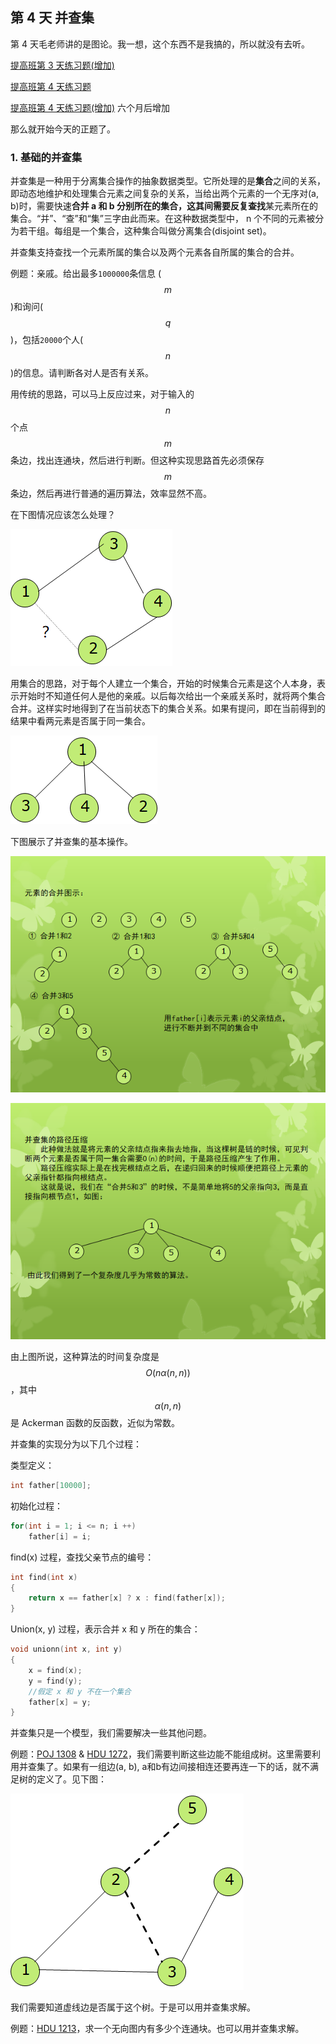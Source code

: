 ## 第 4 天 并查集

第 4 天毛老师讲的是图论。我一想，这个东西不是我搞的，所以就没有去听。

[提高班第 3 天练习题\(增加\)](https://vjudge.net/contest/176236)

[提高班第 4 天练习题](#)

[提高班第 4 天练习题\(增加\)](https://vjudge.net/contest/209149) 六个月后增加

那么就开始今天的正题了。

### 1. 基础的并查集

并查集是一种用于分离集合操作的抽象数据类型。它所处理的是**集合**之间的关系，即动态地维护和处理集合元素之间复杂的关系，当给出两个元素的一个无序对\(a, b\)时，需要快速**合并 **a 和  b  分别所在的集合，这其间需要反复**查找**某元素所在的集合。“并”、“查”和“集”三字由此而来。在这种数据类型中， n 个不同的元素被分为若干组。每组是一个集合，这种集合叫做分离集合\(disjoint set\)。

并查集支持查找一个元素所属的集合以及两个元素各自所属的集合的合并。

例题：亲戚。给出最多`1000000`条信息 \($$m$$\)和询问\($$q$$\)，包括`20000`个人\($$n$$\)的信息。请判断各对人是否有关系。

用传统的思路，可以马上反应过来，对于输入的$$n$$个点$$m$$条边，找出连通块，然后进行判断。但这种实现思路首先必须保存$$m$$条边，然后再进行普通的遍历算法，效率显然不高。

在下图情况应该怎么处理？

![](/Pic_Day4_1.png)

用集合的思路，对于每个人建立一个集合，开始的时候集合元素是这个人本身，表示开始时不知道任何人是他的亲戚。以后每次给出一个亲戚关系时，就将两个集合合并。这样实时地得到了在当前状态下的集合关系。如果有提问，即在当前得到的结果中看两元素是否属于同一集合。

![](/PIC_Day4_2.png)

下图展示了并查集的基本操作。

![](/PIC_Day4_3.png)

![](/PIC_Day4_4.png)

由上图所说，这种算法的时间复杂度是$$O(n \alpha (n, n))$$，其中$$\alpha (n, n)$$是 Ackerman 函数的反函数，近似为常数。

并查集的实现分为以下几个过程：

类型定义：

```cpp
int father[10000];
```

初始化过程：

```cpp
for(int i = 1; i <= n; i ++)
    father[i] = i;
```

find\(x\) 过程，查找父亲节点的编号：

```cpp
int find(int x)
{
    return x == father[x] ? x : find(father[x]);
}
```

Union\(x, y\) 过程，表示合并 x 和 y 所在的集合：

```cpp
void unionn(int x, int y)
{
    x = find(x);
    y = find(y);
    //假定 x 和 y 不在一个集合
    father[x] = y;
}
```

并查集只是一个模型，我们需要解决一些其他问题。

例题：[POJ 1308](http://poj.org/problem?id=1308) & [HDU 1272](http://acm.hdu.edu.cn/showproblem.php?pid=1272)，我们需要判断这些边能不能组成树。这里需要利用并查集了。如果有一组边\(a, b\), a和b有边间接相连还要再连一下的话，就不满足树的定义了。见下图：

![](/PIC_Day4_5.png)

我们需要知道虚线边是否属于这个树。于是可以用并查集求解。

例题：[HDU 1213](http://acm.hdu.edu.cn/showproblem.php?pid=1213)，求一个无向图内有多少个连通块。也可以用并查集求解。

